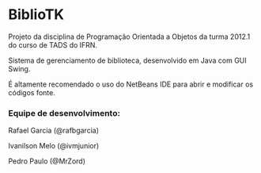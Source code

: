 # BiblioTK

Projeto da disciplina de Programação Orientada a Objetos da turma 2012.1 do
curso de TADS do IFRN.

Sistema de gerenciamento de biblioteca, desenvolvido em Java com GUI Swing.

É altamente recomendado o uso do NetBeans IDE para abrir e modificar os
códigos fonte.

### Equipe de desenvolvimento:

Rafael Garcia (@rafbgarcia)

Ivanilson Melo (@ivmjunior)

Pedro Paulo (@MrZord)
